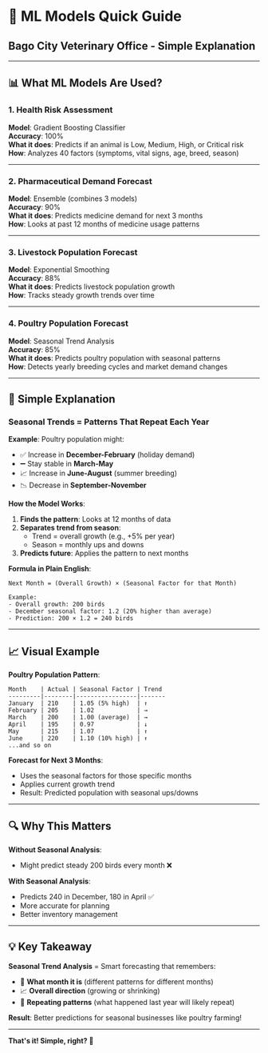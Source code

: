 # 🤖 ML Models Quick Guide
## Bago City Veterinary Office - Simple Explanation

---

## 📊 What ML Models Are Used?

### **1. Health Risk Assessment**

**Model**: Gradient Boosting Classifier  
**Accuracy**: 100%  
**What it does**: Predicts if an animal is Low, Medium, High, or Critical risk  
**How**: Analyzes 40 factors (symptoms, vital signs, age, breed, season)

---

### **2. Pharmaceutical Demand Forecast**

**Model**: Ensemble (combines 3 models)  
**Accuracy**: 90%  
**What it does**: Predicts medicine demand for next 3 months  
**How**: Looks at past 12 months of medicine usage patterns

---

### **3. Livestock Population Forecast**

**Model**: Exponential Smoothing  
**Accuracy**: 88%  
**What it does**: Predicts livestock population growth  
**How**: Tracks steady growth trends over time

---

### **4. Poultry Population Forecast**

**Model**: Seasonal Trend Analysis  
**Accuracy**: 85%  
**What it does**: Predicts poultry population with seasonal patterns  
**How**: Detects yearly breeding cycles and market demand changes

---

## 🎯 Simple Explanation

### **Seasonal Trends = Patterns That Repeat Each Year**

**Example**: Poultry population might:
- ✅ Increase in **December-February** (holiday demand)
- ➖ Stay stable in **March-May**
- 📈 Increase in **June-August** (summer breeding)
- 📉 Decrease in **September-November**

**How the Model Works**:
1. **Finds the pattern**: Looks at 12 months of data
2. **Separates trend from season**: 
   - Trend = overall growth (e.g., +5% per year)
   - Season = monthly ups and downs
3. **Predicts future**: Applies the pattern to next months

**Formula in Plain English**:
```
Next Month = (Overall Growth) × (Seasonal Factor for that Month)

Example:
- Overall growth: 200 birds
- December seasonal factor: 1.2 (20% higher than average)
- Prediction: 200 × 1.2 = 240 birds
```

---

## 📈 Visual Example

**Poultry Population Pattern**:
```
Month    | Actual | Seasonal Factor | Trend
---------|--------|-----------------|-------
January  | 210    | 1.05 (5% high)  | ↑
February | 205    | 1.02            | →
March    | 200    | 1.00 (average)  | →
April    | 195    | 0.97            | ↓
May      | 215    | 1.07            | ↑
June     | 220    | 1.10 (10% high) | ↑
...and so on
```

**Forecast for Next 3 Months**:
- Uses the seasonal factors for those specific months
- Applies current growth trend
- Result: Predicted population with seasonal ups/downs

---

## 🔍 Why This Matters

**Without Seasonal Analysis**: 
- Might predict steady 200 birds every month ❌

**With Seasonal Analysis**: 
- Predicts 240 in December, 180 in April ✅
- More accurate for planning
- Better inventory management

---

## 💡 Key Takeaway

**Seasonal Trend Analysis** = Smart forecasting that remembers:
- 📅 **What month it is** (different patterns for different months)
- 📈 **Overall direction** (growing or shrinking)
- 🔄 **Repeating patterns** (what happened last year will likely repeat)

**Result**: Better predictions for seasonal businesses like poultry farming!

---

**That's it! Simple, right? 🎯**

